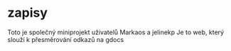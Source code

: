 # zapisy
Toto je společný miniprojekt uživatelů Markaos a jelinekp
Je to web, který slouží k přesměrování odkazů na gdocs
